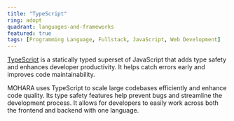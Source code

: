 ```yaml
---
title: "TypeScript"
ring: adopt
quadrant: languages-and-frameworks
featured: true
tags: [Programming Language, Fullstack, JavaScript, Web Development]
---
```


[TypeScript](https://www.typescriptlang.org/) is a statically typed superset of JavaScript that adds type safety and enhances developer productivity. It helps catch errors early and improves code maintainability.

MOHARA uses TypeScript to scale large codebases efficiently and enhance code quality. Its type safety features help prevent bugs and streamline the development process. It allows for developers to easily work across both the frontend and backend with one language.
